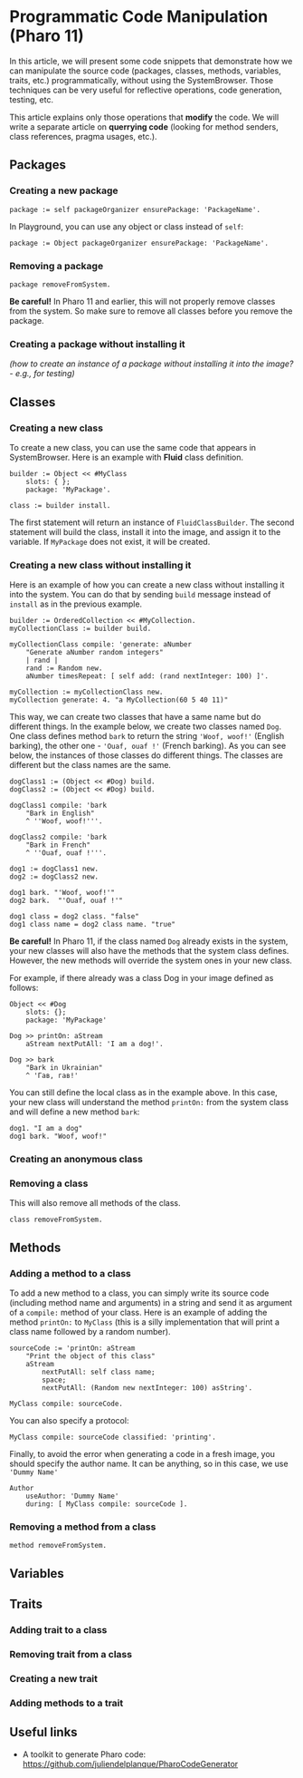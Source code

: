 # Programmatic Code Manipulation (Pharo 11)

In this article, we will present some code snippets that demonstrate how we can manipulate the source code (packages, classes, methods, variables, traits, etc.) programmatically, without using the SystemBrowser. Those techniques can be very useful for reflective operations, code generation, testing, etc.

This article explains only those operations that **modify** the code. We will write a separate article on **querrying code** (looking for method senders, class references, pragma usages, etc.).

## Packages

### Creating a new package

```st
package := self packageOrganizer ensurePackage: 'PackageName'.
```

In Playground, you can use any object or class instead of `self`:

```st
package := Object packageOrganizer ensurePackage: 'PackageName'.
```

### Removing a package

```st
package removeFromSystem.
```

**Be careful!** In Pharo 11 and earlier, this will not properly remove classes from the system. So make sure to remove all classes before you remove the package.

### Creating a package without installing it

_(how to create an instance of a package without installing it into the image? - e.g., for testing)_

## Classes

### Creating a new class

To create a new class, you can use the same code that appears in SystemBrowser. Here is an example with **Fluid** class definition.

```st
builder := Object << #MyClass	slots: { };	package: 'MyPackage'.	class := builder install.
```

The first statement will return an instance of `FluidClassBuilder`. The second statement will build the class, install it into the image, and assign it to the variable. If `MyPackage` does not exist, it will be created.

### Creating a new class without installing it

Here is an example of how you can create a new class without installing it into the system. You can do that by sending `build` message instead of `install` as in the previous example.

```st
builder := OrderedCollection << #MyCollection.myCollectionClass := builder build.myCollectionClass compile: 'generate: aNumber    "Generate aNumber random integers"    | rand |    rand := Random new.    aNumber timesRepeat: [ self add: (rand nextInteger: 100) ]'.	myCollection := myCollectionClass new.myCollection generate: 4. "a MyCollection(60 5 40 11)"
```

This way, we can create two classes that have a same name but do different things. In the example below, we create two classes named `Dog`. One class defines method `bark` to return the string `'Woof, woof!'` (English barking), the other one - `'Ouaf, ouaf !'` (French barking). As you can see below, the instances of those classes do different things. The classes are different but the class names are the same.

```st
dogClass1 := (Object << #Dog) build.dogClass2 := (Object << #Dog) build.dogClass1 compile: 'bark    "Bark in English"    ^ ''Woof, woof!'''.dogClass2 compile: 'bark    "Bark in French"    ^ ''Ouaf, ouaf !'''.dog1 := dogClass1 new.dog2 := dogClass2 new.dog1 bark. "'Woof, woof!'"dog2 bark.  "'Ouaf, ouaf !'"

dog1 class = dog2 class. "false"dog1 class name = dog2 class name. "true"
```

**Be careful!** In Pharo 11, if the class named `Dog` already exists in the system, your new classes will also have the methods that the system class defines. However, the new methods will override the system ones in your new class.

For example, if there already was a class Dog in your image defined as follows:

```st
Object << #Dog    slots: {};    package: 'MyPackage'
    
Dog >> printOn: aStream    aStream nextPutAll: 'I am a dog!'.

Dog >> bark    "Bark in Ukrainian"    ^ 'Гав, гав!'
```

You can still define the local class as in the example above. In this case, your new class will understand the method `printOn:` from the system class and will define a new method `bark`:

```st
dog1. "I am a dog"
dog1 bark. "Woof, woof!"
```

### Creating an anonymous class

### Removing a class

This will also remove all methods of the class.

```st
class removeFromSystem.
```

## Methods

### Adding a method to a class

To add a new method to a class, you can simply write its source code (including method name and arguments) in a string and send it as argument of a `compile:` method of your class. Here is an example of adding the method `printOn:` to `MyClass` (this is a silly implementation that will print a class name followed by a random number).

```st
sourceCode := 'printOn: aStream	"Print the object of this class"	aStream	    nextPutAll: self class name;	    space;	    nextPutAll: (Random new nextInteger: 100) asString'.

MyClass compile: sourceCode.
```

You can also specify a protocol:

```st
MyClass compile: sourceCode classified: 'printing'.
```

Finally, to avoid the error when generating a code in a fresh image, you should specify the author name. It can be anything, so in this case, we use `'Dummy Name'`

```st
Author 
    useAuthor: 'Dummy Name'
    during: [ MyClass compile: sourceCode ].
```

### Removing a method from a class

```st
method removeFromSystem.
```

## Variables

## Traits

### Adding trait to a class

### Removing trait from a class

### Creating a new trait

### Adding methods to a trait

## Useful links

- A toolkit to generate Pharo code: <https://github.com/juliendelplanque/PharoCodeGenerator>